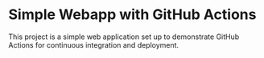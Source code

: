 # Simple Webapp with GitHub Actions

This project is a simple web application set up to demonstrate GitHub Actions for continuous integration and deployment.


